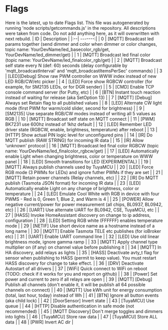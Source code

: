 # Flags
Here is the latest, up to date Flags list.
This file was autogenerated by running 'node scripts/getcommands.js' in the repository.
All descriptions were taken from code.
Do not add anything here, as it will overwritten with next rebuild.
| ID |   Description  |
|:--| -------:|
| 0 | [MQTT] Broadcast led params together (send dimmer and color when dimmer or color changes, topic name: YourDevName/led_basecolor_rgb/get, YourDevName/led_dimmer/get) |
| 1 | [MQTT] Broadcast led final color (topic name: YourDevName/led_finalcolor_rgb/get) |
| 2 | [MQTT] Broadcast self state every N (def: 60) seconds (delay configurable by 'mqtt_broadcastInterval' and 'mqtt_broadcastItemsPerSec' commands) |
| 3 | [LED][Debug] Show raw PWM controller on WWW index instead of new LED RGB/CW/etc picker |
| 4 | [LED] Force show RGBCW controller (for example, for SM2135 LEDs, or for DGR sender) |
| 5 | [CMD] Enable TCP console command server (for Putty, etc) |
| 6 | [BTN] Instant touch reaction instead of waiting for release (aka SetOption 13) |
| 7 | [MQTT] [Debug] Always set Retain flag to all published values |
| 8 | [LED] Alternate CW light mode (first PWM for warm/cold slider, second for brightness) |
| 9 | [SM2135] Use separate RGB/CW modes instead of writing all 5 values as RGB |
| 10 | [MQTT] Broadcast self state on MQTT connect |
| 11 | [PWM] BK7231 use 600hz instead of 1khz default |
| 12 | [LED] Remember LED driver state (RGBCW, enable, brightness, temperature) after reboot |
| 13 | [HTTP] Show actual PIN logic level for unconfigured pins |
| 14 | [IR] Do MQTT publish (RAW STRING) for incoming IR data |
| 15 | [IR] Allow 'unknown' protocol |
| 16 | [MQTT] Broadcast led final color RGBCW (topic name: YourDevName/led_finalcolor_rgbcw/get) |
| 17 | [LED] Automatically enable Light when changing brightness, color or temperature on WWW panel |
| 18 | [LED] Smooth transitions for LED (EXPERIMENTAL) |
| 19 | [MQTT] Always publish channels used by TuyaMCU |
| 20 | [LED] Force RGB mode (3 PWMs for LEDs) and ignore futher PWMs if they are set |
| 21 | [MQTT] Retain power channels (Relay channels, etc) |
| 22 | [IR] Do MQTT publish (Tasmota JSON format) for incoming IR data |
| 23 | [LED] Automatically enable Light on any change of brightness, color or temperature |
| 24 | [LED] Emulate Cool White with RGB in device with four PWMS - Red is 0, Green 1, Blue 2, and Warm is 4 |
| 25 | [POWER] Allow negative current/power for power measurement (all chips, BL0937, BL0942, etc) |
| 26 | [UART] Use alternate UART for BL0942, CSE, TuyaMCU, etc |
| 27 | [HASS] Invoke HomeAssistant discovery on change to ip address, configuration |
| 28 | [LED] Setting RGB white (FFFFFF) enables temperature mode |
| 29 | [NETIF] Use short device name as a hostname instead of a long name |
| 30 | [MQTT] Enable Tasmota TELE etc publishes (for ioBroker etc) |
| 31 | [UART] Enable UART command line |
| 32 | [LED] Use old linear brightness mode, ignore gamma ramp |
| 33 | [MQTT] Apply channel type multiplier on (if any) on channel value before publishing it |
| 34 | [MQTT] In HA discovery, add relays as lights |
| 35 | [HASS] Deactivate avty_t flag for sensor when publishing to HASS (permit to keep value). You must restart HASS discovery for change to take effect. |
| 36 | [DRV] Deactivate Autostart of all drivers |
| 37 | [WiFi] Quick connect to WiFi on reboot (TODO: check if it works for you and report on github) |
| 38 | [Power] Set power and current to zero if all relays are open |
| 39 | [MQTT] [Debug] Publish all channels (don't enable it, it will be publish all 64 possible channels on connect) |
| 40 | [MQTT] Use kWh unit for energy consumption (total, last hour, today) instead of Wh |
| 41 | [BTN] Ignore all button events (aka child lock) |
| 42 | [DoorSensor] Invert state |
| 43 | [TuyaMCU] Use queue |
| 44 | [HTTP] Disable authentication in safe mode (not recommended) |
| 45 | [MQTT Discovery] Don't merge toggles and dimmers into lights |
| 46 | [TuyaMCU] Store raw data |
| 47 | [TuyaMCU] Store ALL data |
| 48 | [PWR] Invert AC dir |
